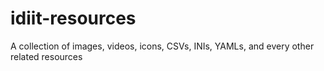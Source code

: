 # idiit-resources
A collection of images, videos, icons, CSVs, INIs, YAMLs, and every other related resources
